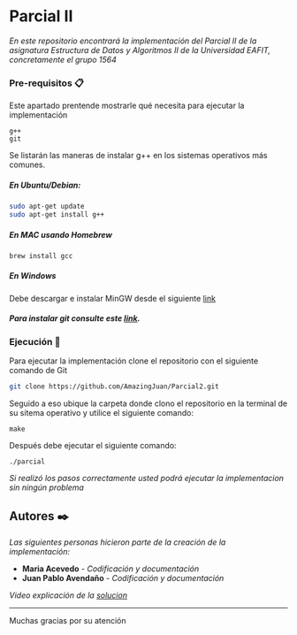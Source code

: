 # Parcial II

_En este repositorio encontrará la implementación del Parcial II de la asignatura Estructura de Datos y Algoritmos II de la Universidad EAFIT, concretamente el grupo 1564_

### Pre-requisitos 📋

Este apartado prentende mostrarle qué necesita para ejecutar la implementación

```
g++
git
```
Se listarán las maneras de instalar g++ en los sistemas operativos más comunes.

##### En Ubuntu/Debian:
```bash
sudo apt-get update
sudo apt-get install g++
```
##### En MAC usando Homebrew
```bash
brew install gcc
```
##### En Windows
Debe descargar e instalar MinGW desde el siguiente [link](https://www.mingw-w64.org/downloads/)

##### Para instalar git consulte este [link](https://git-scm.com/downloads).

### Ejecución 🔧

Para ejecutar la implementación clone el repositorio con el siguiente comando de Git

```bash
git clone https://github.com/AmazingJuan/Parcial2.git
```
Seguido a eso ubique la carpeta donde clono el repositorio en la terminal de su sitema operativo  y utilice el siguiente comando: 

```
make
```

Después debe ejecutar el siguiente comando: 

```
./parcial
```

_Si realizó los pasos correctamente usted podrá ejecutar la implementacion sin ningún problema_

## Autores ✒️

_Las siguientes personas hicieron parte de la creación de la implementación:_

* **Maria Acevedo** - *Codificación y documentación*
* **Juan Pablo Avendaño** - *Codificación y documentación*

_Video explicación de la [solucion](https://youtu.be/5NYxdDYDnis)_

---
Muchas gracias por su atención